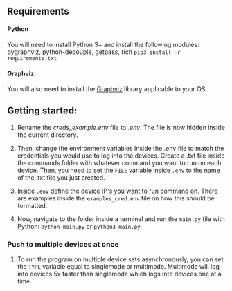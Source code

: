 ## Requirements

#### Python  
You will need to install Python 3+ and install the following modules:  pygraphviz, python-decouple, getpass, rich
`pip3 install -r requirements.txt`

#### Graphviz

You will also need to install the [Graphviz](https://graphviz.org/download/) library applicable to your OS.   

## Getting started:

1.  Rename the *creds_example.env* file to *.env*. The file is now hidden inside the current directory.

2.  Then, change the environment variables inside the .env file to match the credentials you would use to log into the devices.
Create a .txt file inside the commands folder with whatever command you want to run on each device.
Then, you need to set the `FILE` variable inside `.env` to the name of the .txt file you just created.

3.  Inside `.env` define the device IP's you want to run command on.  There are examples inside the `examples_cred.env` file on how this should be formatted.

4.  Now, navigate to the folder inside a terminal and run the `main.py` file with Python:
`python main.py` or `python3 main.py`


### Push to multiple devices at once 

1.  To run the program on multiple device sets asynchronously, you can set the `TYPE` variable equal to singlemode or multimode.  Multimode will log into devices 5x faster than singlemode which logs into devices one at a time.


